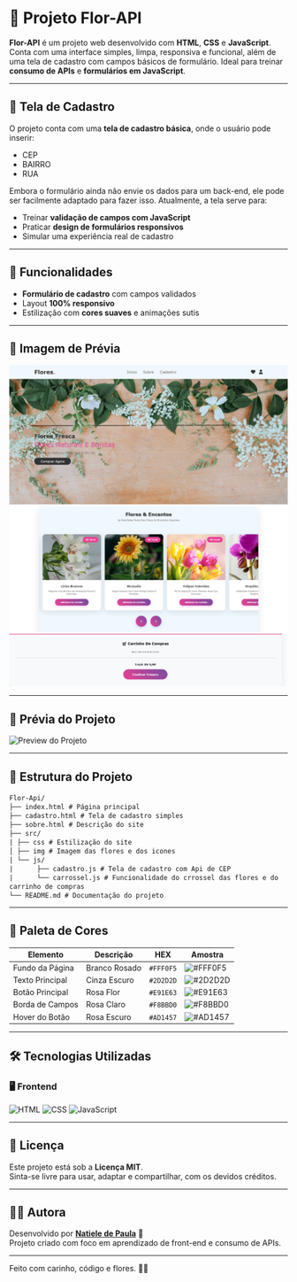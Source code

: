 # 🌸 Projeto Flor-API

**Flor-API** é um projeto web desenvolvido com **HTML**, **CSS** e **JavaScript**. Conta com uma interface simples, limpa, responsiva e funcional, além de uma tela de cadastro com campos básicos de formulário. Ideal para treinar **consumo de APIs** e **formulários em JavaScript**.

---

## 🧾 Tela de Cadastro

O projeto conta com uma **tela de cadastro básica**, onde o usuário pode inserir:

- CEP
- BAIRRO
- RUA

Embora o formulário ainda não envie os dados para um back-end, ele pode ser facilmente adaptado para fazer isso. Atualmente, a tela serve para:

- Treinar **validação de campos com JavaScript**
- Praticar **design de formulários responsivos**
- Simular uma experiência real de cadastro

---

## 🧩 Funcionalidades

- **Formulário de cadastro** com campos validados
- Layout **100% responsivo**
- Estilização com **cores suaves** e animações sutis

---

## 📸 Imagem de Prévia

![alt text](src/img/image.png)
![alt text](src/img/image1.png)
![alt text](src/img/image2.png)

---

## 📸 Prévia do Projeto

![Preview do Projeto](https://natieledpaula.github.io/Flor-Api/)

---

## 📁 Estrutura do Projeto

```
Flor-Api/
├── index.html # Página principal 
├── cadastro.html # Tela de cadastro simples
├── sobre.html # Descrição do site
├── src/
| ├── css # Estilização do site
│ ├── img # Imagem das flores e dos icones
| └── js/
|      ├── cadastro.js # Tela de cadastro com Api de CEP
|      └── carrossel.js # Funcionalidade do crrossel das flores e do carrinho de compras
└── README.md # Documentação do projeto
```

---

## 🎨 Paleta de Cores

| Elemento               | Descrição                  | HEX       | Amostra |
|------------------------|----------------------------|-----------|---------|
| Fundo da Página        | Branco Rosado              | `#FFF0F5` | ![#FFF0F5](https://via.placeholder.com/15/FFF0F5/000000?text=+) |
| Texto Principal        | Cinza Escuro               | `#2D2D2D` | ![#2D2D2D](https://via.placeholder.com/15/2D2D2D/000000?text=+) |
| Botão Principal        | Rosa Flor                  | `#E91E63` | ![#E91E63](https://via.placeholder.com/15/E91E63/000000?text=+) |
| Borda de Campos        | Rosa Claro                 | `#F8BBD0` | ![#F8BBD0](https://via.placeholder.com/15/F8BBD0/000000?text=+) |
| Hover do Botão         | Rosa Escuro                | `#AD1457` | ![#AD1457](https://via.placeholder.com/15/AD1457/000000?text=+) |

---

## 🛠️ Tecnologias Utilizadas

### 🖥️ Frontend
![HTML](https://img.shields.io/badge/HTML5-E34F26?style=for-the-badge&logo=html5&logoColor=white)
![CSS](https://img.shields.io/badge/CSS3-1572B6?style=for-the-badge&logo=css3&logoColor=white)
![JavaScript](https://img.shields.io/badge/JavaScript-F7DF1E?style=for-the-badge&logo=javascript&logoColor=black)

---

## 📜 Licença

Este projeto está sob a **Licença MIT**.  
Sinta-se livre para usar, adaptar e compartilhar, com os devidos créditos.

---

## 👩‍💻 Autora

Desenvolvido por **[Natiele de Paula](https://github.com/natieledpaula)** 🌸  
Projeto criado com foco em aprendizado de front-end e consumo de APIs.

---

Feito com carinho, código e flores. 🌼✨